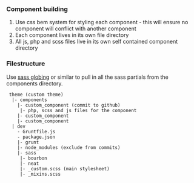 
### Component building 
1. Use css bem system for styling each component - this will ensure no component will conflict with another component
1. Each component lives in its own file directory 
1. All js, php and scss files live in its own self contained component directory

### Filestructure
 Use [sass globing](https://github.com/DennisBecker/grunt-sass-globbing) or similar to pull in all the sass partials from the components directory. 
```
 theme (custom theme) 
  |- components 
    |- custom_component (commit to github) 
	 |- php, scss and js files for the component 
    |- custom_component 
    |- custom_component 
  | dev  
    - Gruntfile.js  
    - package.json  
    |- grunt  
    |- node_modules (exclude from commits) 
    |- sass 
	 |- bourbon 
	 |- neat  
	 |- _custom.scss (main stylesheet)
	 |- _mixins.scss 
```

